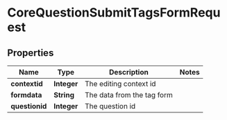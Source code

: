 

# CoreQuestionSubmitTagsFormRequest


## Properties

| Name | Type | Description | Notes |
|------------ | ------------- | ------------- | -------------|
|**contextid** | **Integer** | The editing context id |  |
|**formdata** | **String** | The data from the tag form |  |
|**questionid** | **Integer** | The question id |  |



